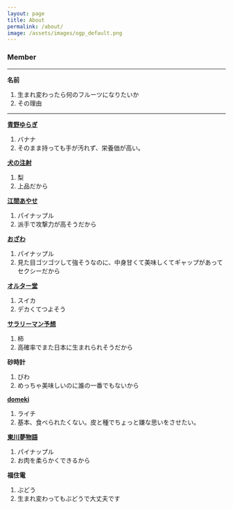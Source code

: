 ```yaml
---
layout: page
title: About
permalink: /about/
image: /assets/images/ogp_default.png
---
```


### Member

---

**名前**

1. 生まれ変わったら何のフルーツになりたいか
2. その理由

<script src="https://cdn.jsdelivr.net/npm/chart.js"></script>

<canvas id="fruitChart" class="fruitChart" width="400" height="200"></canvas>

<script>
    const lightThemeColors = {
        backgroundColor: '',
        borderColor: '',
        gridColor: '96968C',
        color: '#212529',
    };

    const darkThemeColors = {
        backgroundColor: '',
        borderColor: '',
        gridColor: '#96968C',
        textColor: '#E1E1E1',
    };

    function getThemeColors() {
        const isDarkTheme = window.matchMedia('(prefers-color-scheme: dark)').matches;

        return isDarkTheme ? darkThemeColors : lightThemeColors;
    }

    const themeColors = getThemeColors();

    const data = {
        labels: ['柿', 'スイカ', '梨', 'パイナップル', 'バナナ', 'びわ', 'ぶどう', 'ライチ'],
        datasets: [{
            data: [1, 1, 1, 3, 1, 1, 1, 1], 
            backgroundColor: themeColors.backgroundColor,
            borderColor: themeColors.borderColor,
            borderWidth: 1
        }]
    };

    const config = {
        type: 'bar',
        data: data,
        options: {
            scales: {
                y: {
                    beginAtZero: true,
                    grid: {
                        color: themeColors.gridColor,
                    },
                    ticks: {
                        max: 3,
                        min: 0,
                        stepSize: 1,
                        color: themeColors.textColor,
                    },
                },
                x: {
                    grid: {
                        color: themeColors.gridColor,
                    },
                    ticks: {
                        color: themeColors.textColor,
                    }
                },
            },
            plugins: {
                legend: {
                    display: false
                    },
            },
        }
    };

    const myChart = new Chart(
        document.getElementById('fruitChart'),
        config
    );
</script>

---

**[青野ゆらぎ](https://x.com/aonoyuragi)**

1. バナナ
2. そのまま持っても手が汚れず、栄養価が高い。

**[犬の注射](https://x.com/kanetomo_seihyo)**

1. 梨
2. 上品だから

**[江間あやせ](https://x.com/emma_sama_sama)**

1. パイナップル
2. 派手で攻撃力が高そうだから

**[おざわ](https://www.instagram.com/gay.tanka/)**

1. パイナップル
2. 見た目ゴツゴツして強そうなのに、中身甘くて美味しくてギャップがあってセクシーだから

**[オルター堂](https://x.com/_reijio)**

1. スイカ
2. デカくてつよそう

**[サラリーマン予想](https://x.com/4sigong)**

1. 柿
2. 高確率でまた日本に生まれられそうだから

**砂時計**

1. びわ
2. めっちゃ美味しいのに誰の一番でもないから

**[domeki](https://x.com/d0030m)**

1. ライチ
2. 基本、食べられたくない。皮と種でちょっと嫌な思いをさせたい。

**[東川夢物語](https://x.com/m_p_d_w)**

1. パイナップル
2. お肉を柔らかくできるから

**福住電**

1. ぶどう
2. 生まれ変わってもぶどうで大丈夫です
